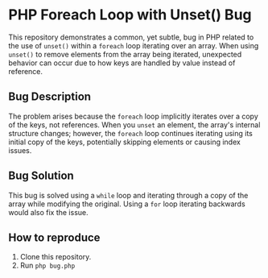 # PHP Foreach Loop with Unset() Bug

This repository demonstrates a common, yet subtle, bug in PHP related to the use of `unset()` within a `foreach` loop iterating over an array.  When using `unset()` to remove elements from the array being iterated, unexpected behavior can occur due to how keys are handled by value instead of reference.

## Bug Description
The problem arises because the `foreach` loop implicitly iterates over a copy of the keys, not references.  When you `unset` an element, the array's internal structure changes; however, the `foreach` loop continues iterating using its initial copy of the keys, potentially skipping elements or causing index issues.

## Bug Solution
This bug is solved using a `while` loop and iterating through a copy of the array while modifying the original. Using a `for` loop iterating backwards would also fix the issue.

## How to reproduce
1. Clone this repository.
2. Run `php bug.php`